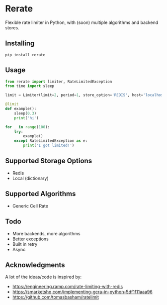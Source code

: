 # Rerate
Flexible rate limiter in Python, with (soon) multiple algorithms and backend stores.

## Installing
```
pip install rerate
```

## Usage
```python
from rerate import limiter, RateLimitedException
from time import sleep

limit = Limiter(limit=2, period=1, store_option='REDIS', host='localhost', port=6379)

@limit
def example():
    sleep(0.3)
    print('hi')

for _ in range(100):
    try:
        example()
    except RateLimitedException as e:
        print('I got limited!')
```

## Supported Storage Options
- Redis
- Local (dictionary)

## Supported Algorithms
- Generic Cell Rate

## Todo
- More backends, more algorithms
- Better exceptions
- Built in retry
- Async

## Acknowledgments
A lot of the ideas/code is inspired by:
- https://engineering.ramp.com/rate-limiting-with-redis
- https://smarketshq.com/implementing-gcra-in-python-5df1f11aaa96
- https://github.com/tomasbasham/ratelimit
